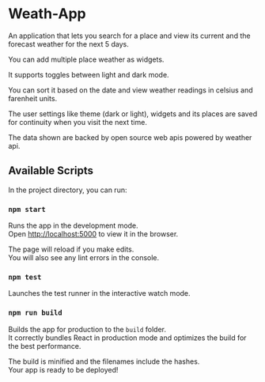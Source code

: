 # Weath-App

An application that lets you search for a place and view its current and the forecast weather for the next 5 days.

You can add multiple place weather as widgets.

It supports toggles between light and dark mode.

You can sort it based on the date and view weather readings in celsius and farenheit units.

The user settings like theme (dark or light), widgets and its places
are saved for continuity when you visit the next time.

The data shown are backed by open source web apis powered by weather api.

## Available Scripts

In the project directory, you can run:

### `npm start`

Runs the app in the development mode.\
Open [http://localhost:5000](http://localhost:5000) to view it in the browser.

The page will reload if you make edits.\
You will also see any lint errors in the console.

### `npm test`

Launches the test runner in the interactive watch mode.

### `npm run build`

Builds the app for production to the `build` folder.\
It correctly bundles React in production mode and optimizes the build for the best performance.

The build is minified and the filenames include the hashes.\
Your app is ready to be deployed!
